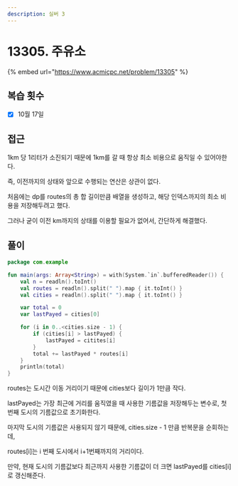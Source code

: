 ```yaml
---
description: 실버 3
---
```


# 13305. 주유소

{% embed url="https://www.acmicpc.net/problem/13305" %}

## 복습 횟수

* [x] 10월 17일

## 접근

1km 당 1리터가 소진되기 때문에 1km를 갈 때 항상 최소 비용으로 움직일 수 있어야한다.

즉, 이전까지의 상태와 앞으로 수행되는 연산은 상관이 없다.

처음에는 dp를 routes의 총 합 길이만큼 배열을 생성하고, 해당 인덱스까지의 최소 비용을 저장해두려고 했다.

그러나 굳이 이전 km까지의 상태를 이용할 필요가 없어서, 간단하게 해결했다.

## 풀이

```kotlin
package com.example

fun main(args: Array<String>) = with(System.`in`.bufferedReader()) {
    val n = readln().toInt()
    val routes = readln().split(" ").map { it.toInt() }
    val cities = readln().split(" ").map { it.toInt() }

    var total = 0
    var lastPayed = cities[0]

    for (i in 0..<cities.size - 1) {
        if (cities[i] > lastPayed) {
            lastPayed = citites[i]
        }
        total += lastPayed * routes[i]
    }
    println(total)
}
```

routes는 도시간 이동 거리이기 때문에 cities보다 길이가 1만큼 작다.

lastPayed는 가장 최근에 거리를 움직였을 때 사용한 기름값을 저장해두는 변수로, 첫번째 도시의 기름값으로 초기화한다.

마지막 도시의 기름값은 사용되지 않기 때문에, cities.size - 1 만큼 반복문을 순회하는데,

routes\[i]는 i 번째 도시에서 i+1번째까지의 거리이다.

만약, 현재 도시의 기름값보다 최근까지 사용한 기름값이 더 크면 lastPayed를 cities\[i]로 갱신해준다.
